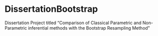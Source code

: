 # DissertationBootstrap
Dissertation Project titled “Comparison of Classical Parametric and Non-Parametric inferential methods with the Bootstrap Resampling Method”
